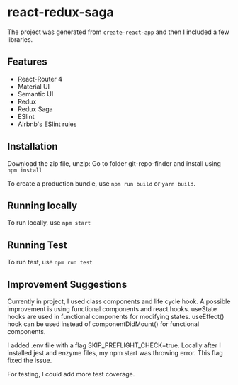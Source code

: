 # react-redux-saga

The project was generated from `create-react-app` and then I included a few libraries.

## Features

- React-Router 4
- Material UI
- Semantic UI
- Redux
- Redux Saga
- ESlint
- Airbnb's ESlint rules

## Installation

Download the zip file, unzip:
Go to folder git-repo-finder and install using `npm install`

To create a production bundle, use `npm run build` or `yarn build`.

## Running locally

To run locally, use `npm start`

## Running Test

To run test, use `npm run test`

## Improvement Suggestions

Currently in project, I used class components and life cycle hook. A possible improvement is using functional components and react hooks. useState hooks are used in functional components for modifying states. useEffect() hook can be used instead of componentDidMount() for functional components.

I added .env file with a flag SKIP_PREFLIGHT_CHECK=true. Locally after I installed jest and enzyme files, my npm start was throwing error. This flag fixed the issue.

For testing, I could add more test coverage.
